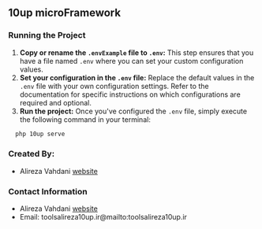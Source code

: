 ## 10up microFramework

### Running the Project

1. **Copy or rename the `.envExample` file to `.env`:** This step ensures that you have a file named `.env` where you
   can set your custom configuration values.
2. **Set your configuration in the `.env` file:** Replace the default values in the `.env` file with your own
   configuration settings. Refer to the documentation for specific instructions on which configurations are required and
   optional.
3. **Run the project:** Once you've configured the `.env` file, simply execute the following command in your terminal:

```bash
  php 10up serve
```
### Created By:
* Alireza Vahdani [website](https://alireza10up.ir)

### Contact Information
* Alireza Vahdani [website](https://alireza10up.ir)
* Email: toolsalireza10up.ir@mailto:toolsalireza10up.ir